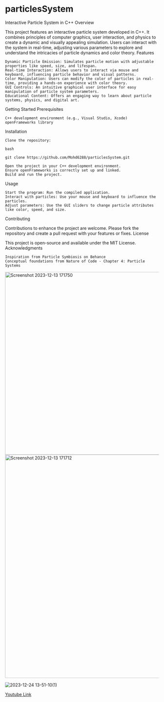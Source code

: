 ﻿# particlesSystem
 Interactive Particle System in C++
Overview

This project features an interactive particle system developed in C++. It combines principles of computer graphics, user interaction, and physics to create a dynamic and visually appealing simulation. Users can interact with the system in real-time, adjusting various parameters to explore and understand the intricacies of particle dynamics and color theory.
Features

    Dynamic Particle Emission: Simulates particle motion with adjustable properties like speed, size, and lifespan.
    Real-time Interaction: Allows users to interact via mouse and keyboard, influencing particle behavior and visual patterns.
    Color Manipulation: Users can modify the color of particles in real-time, providing a hands-on experience with color theory.
    GUI Controls: An intuitive graphical user interface for easy manipulation of particle system parameters.
    Educational Content: Offers an engaging way to learn about particle systems, physics, and digital art.

Getting Started
Prerequisites

    C++ development environment (e.g., Visual Studio, Xcode)
    openFrameworks library

Installation

    Clone the repository:

    bash

    git clone https://github.com/Mohd6288/particlesSystem.git

    Open the project in your C++ development environment.
    Ensure openFrameworks is correctly set up and linked.
    Build and run the project.

Usage

    Start the program: Run the compiled application.
    Interact with particles: Use your mouse and keyboard to influence the particles.
    Adjust parameters: Use the GUI sliders to change particle attributes like color, speed, and size.

Contributing

Contributions to enhance the project are welcome. Please fork the repository and create a pull request with your features or fixes.
License

This project is open-source and available under the MIT License.
Acknowledgments

    Inspiration from Particle Symbiosis on Behance
    Conceptual foundations from Nature of Code - Chapter 4: Particle Systems
<img width="599" alt="Screenshot 2023-12-13 171750" src="https://github.com/Mohd6288/particlesSystem/assets/79139931/e7aa8da1-e923-4303-ad06-3832c6ca49c8">
<img width="732" alt="Screenshot 2023-12-13 171712" src="https://github.com/Mohd6288/particlesSystem/assets/79139931/a7aa3d48-5b05-4e36-8b9d-118d937f805f">


![2023-12-24 13-51-10(1)](https://github.com/Mohd6288/particlesSystem/assets/79139931/7ced9e4a-128c-47ff-8579-ab77435b6dda)

<a href="https://www.youtube.com/watch?v=FJscOaMiAzM">Youtube Link</a>
